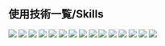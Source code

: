 <div id="top"></div>

## 使用技術一覧/Skills

<!-- シールド一覧 -->
<!-- 該当するプロジェクトの中から任意のものを選ぶ-->
<p style="display: inline">
  <!-- フロントエンドのフレームワーク一覧 -->
 <img src="https://img.shields.io/badge/-Node.js-000000.svg?logo=node.js&style=for-the-badge">
<img src="https://img.shields.io/badge/Vue.js-35495E?style=for-the-badge&logo=vuedotjs&logoColor=4FC08D">
<img src="https://shields.io/badge/JavaScript-F7DF1E?logo=JavaScript&logoColor=000&style=for-the-badge">
<img src="https://img.shields.io/badge/Flutter-blue?logo=flutter&amp;logoColor=white&style=for-the-badge">
<img src="https://img.shields.io/badge/Sass-CC6699?style=for-the-badge&logo=Sass&logoColor=white">
<img src="https://img.shields.io/badge/tailwindcss-0F172A?style=for-the-badge&logo=tailwindcss&logoColor=white">

 
  <!-- バックエンドのフレームワーク一覧 -->
  <img src="https://img.shields.io/badge/-Django-092E20.svg?logo=django&style=for-the-badge">
  
  <!-- バックエンドの言語一覧 -->
  <img src="https://img.shields.io/badge/-Python-F2C63C.svg?logo=python&style=for-the-badge">
  <img src="https://img.shields.io/badge/-C++-blue?logo=cplusplus&style=for-the-badge">
  <img src="https://img.shields.io/badge/Java-ED8B00?style=for-the-badge&logo=openjdk&logoColor=white">
  <!-- ミドルウェア一覧 -->
  <img src="https://img.shields.io/badge/-MySQL-4479A1.svg?logo=mysql&style=for-the-badge&logoColor=white">
  <!-- インフラ一覧 -->
  <img src="https://img.shields.io/badge/-Docker-1488C6.svg?logo=docker&style=for-the-badge">
  <img src="https://img.shields.io/badge/-githubactions-FFFFFF.svg?logo=github-actions&style=for-the-badge">
  <img src="https://img.shields.io/badge/-Amazon%20aws-232F3E.svg?logo=amazon-aws&style=for-the-badge">
  <img src="https://img.shields.io/badge/firebase-ffca28?style=for-the-badge&logo=firebase&logoColor=black">
</p>







